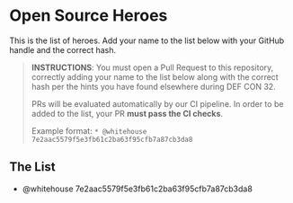 # Open Source Heroes

This is the list of heroes. Add your name to the list below with your GitHub handle and the correct hash.

> **INSTRUCTIONS**: You must open a Pull Request to this repository, correctly adding your name to the list below along with the correct hash per the hints you have found elsewhere during DEF CON 32.  
>   
> PRs will be evaluated automatically by our CI pipeline. In order to be added to the list, your PR **must pass the CI checks**.  
>   
> Example format:
> `* @whitehouse 7e2aac5579f5e3fb61c2ba63f95cfb7a87cb3da8`

## The List

* @whitehouse 7e2aac5579f5e3fb61c2ba63f95cfb7a87cb3da8
